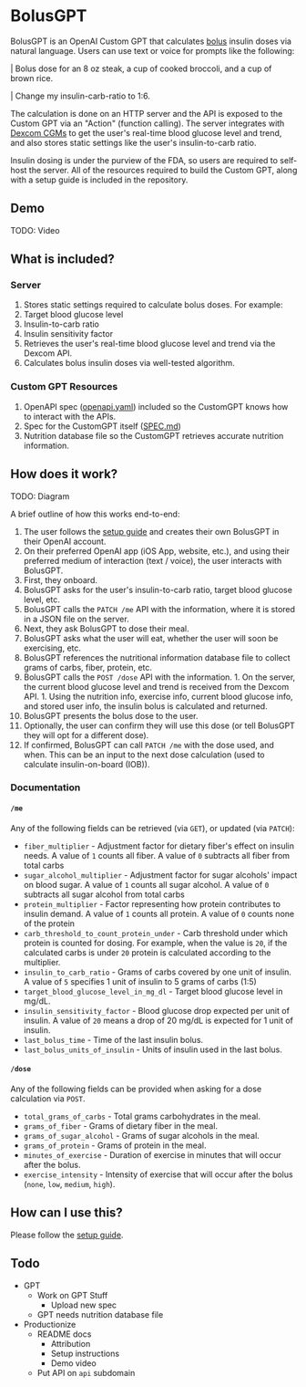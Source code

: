 # BolusGPT

BolusGPT is an OpenAI Custom GPT that calculates [bolus]() insulin doses via natural language. Users can use text or voice for prompts like the following:

| Bolus dose for an 8 oz steak, a cup of cooked broccoli, and a cup of brown rice.

| Change my insulin-carb-ratio to 1:6.

The calculation is done on an HTTP server and the API is exposed to the Custom GPT via an "Action" (function calling). The server integrates with [Dexcom CGMs]() to get the user's real-time blood glucose level and trend, and also stores static settings like the user's insulin-to-carb ratio.

Insulin dosing is under the purview of the FDA, so users are required to self-host the server. All of the resources required to build the Custom GPT, along with a setup guide is included in the repository.

## Demo

TODO: Video

## What is included?

### Server
1. Stores static settings required to calculate bolus doses. For example:
  1. Target blood glucose level
  1. Insulin-to-carb ratio
  1. Insulin sensitivity factor
1. Retrieves the user's real-time blood glucose level and trend via the Dexcom API.
1. Calculates bolus insulin doses via well-tested algorithm.

### Custom GPT Resources
1. OpenAPI spec ([openapi.yaml](./openapi.yaml)) included so the CustomGPT knows how to interact with the APIs.
1. Spec for the CustomGPT itself ([SPEC.md](./SPEC.md))
1. Nutrition database file so the CustomGPT retrieves accurate nutrition information.

## How does it work?

TODO: Diagram

A brief outline of how this works end-to-end:

1. The user follows the [setup guide](./SETUP.md) and creates their own BolusGPT in their OpenAI account.
1. On their preferred OpenAI app (iOS App, website, etc.), and using their preferred medium of interaction (text / voice), the user interacts with BolusGPT.
1. First, they onboard.
  1. BolusGPT asks for the user's insulin-to-carb ratio, target blood glucose level, etc.
  1. BolusGPT calls the `PATCH /me` API with the information, where it is stored in a JSON file on the server.
1. Next, they ask BolusGPT to dose their meal.
  1. BolusGPT asks what the user will eat, whether the user will soon be exercising, etc.
  1. BolusGPT references the nutritional information database file to collect grams of carbs, fiber, protein, etc.
  1. BolusGPT calls the `POST /dose` API with the information.
    1. On the server, the current blood glucose level and trend is received from the Dexcom API.
    1. Using the nutrition info, exercise info, current blood glucose info, and stored user info, the insulin bolus is calculated and returned.
  1. BolusGPT presents the bolus dose to the user.
1. Optionally, the user can confirm they will use this dose (or tell BolusGPT they will opt for a different dose).
  1. If confirmed, BolusGPT can call `PATCH /me` with the dose used, and when. This can be an input to the next dose calculation (used to calculate insulin-on-board (IOB)).

### Documentation

#### `/me`

Any of the following fields can be retrieved (via `GET`), or updated (via `PATCH`):

- `fiber_multiplier` - Adjustment factor for dietary fiber's effect on insulin needs. A value of `1` counts all fiber. A value of `0` subtracts all fiber from total carbs
- `sugar_alcohol_multiplier` - Adjustment factor for sugar alcohols' impact on blood sugar. A value of `1` counts all sugar alcohol. A value of `0` subtracts all sugar alcohol from total carbs
- `protein_multiplier` - Factor representing how protein contributes to insulin demand. A value of `1` counts all protein. A value of `0` counts none of the protein
- `carb_threshold_to_count_protein_under` - Carb threshold under which protein is counted for dosing. For example, when the value is `20`, if the calculated carbs is under `20` protein is calculated according to the multiplier.
- `insulin_to_carb_ratio` - Grams of carbs covered by one unit of insulin. A value of `5` specifies 1 unit of insulin to 5 grams of carbs (1:5)
- `target_blood_glucose_level_in_mg_dl` - Target blood glucose level in mg/dL.
- `insulin_sensitivity_factor` - Blood glucose drop expected per unit of insulin. A value of `20` means a drop of 20 mg/dL is expected for 1 unit of insulin.
- `last_bolus_time` - Time of the last insulin bolus.
- `last_bolus_units_of_insulin` - Units of insulin used in the last bolus.

#### `/dose`

Any of the following fields can be provided when asking for a dose calculation via `POST`.

- `total_grams_of_carbs` - Total grams carbohydrates in the meal.
- `grams_of_fiber` - Grams of dietary fiber in the meal.
- `grams_of_sugar_alcohol` - Grams of sugar alcohols in the meal.
- `grams_of_protein` - Grams of protein in the meal.
- `minutes_of_exercise` - Duration of exercise in minutes that will occur after the bolus.
- `exercise_intensity` - Intensity of exercise that will occur after the bolus (`none`, `low`, `medium`, `high`).

## How can I use this?

Please follow the [setup guide](./SETUP.md).

## Todo

- GPT
  - Work on GPT Stuff
    - Upload new spec
  - GPT needs nutrition database file
- Productionize
  - README docs
    - Attribution
    - Setup instructions
    - Demo video
  - Put API on `api` subdomain
